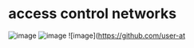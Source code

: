 # access control networks
![image](https://github.com/user-attachments/assets/c33f4bfa-d52b-4c8a-9666-ac48f81c3ef6)
![image](https://github.com/user-attachments/assets/185f3448-0392-47f1-9d2d-732560dc5d4f)
![image](https://github.com/user-at 








